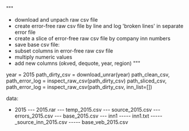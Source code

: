 """


- download and unpach raw csv file 
- create error-free raw csv file by line and log 'broken lines' in separate error file
- create a slice of error-free raw csv file by company inn numbers 
- save base csv file: 
 - subset columns in error-free raw csv file 
 - multiply numeric values 
 - add new columns (okved, dequote, year, region)
""" 

year = 2015
path_dirty_csv = download_unrar(year)
path_clean_csv, path_error_log = inspect_raw_csv(path_dirty_csv)
path_sliced_csv, path_error_log = inspect_raw_csv(path_dirty_csv, inn_list=[])

data:
- 2015
--- 2015.rar
--- temp_2015.csv
--- source_2015.csv
--- errors_2015.csv
--- base_2015.csv
--- inn1
----- inn1.txt
----- _source_inn_2015.csv
----- base_veb_2015.csv

